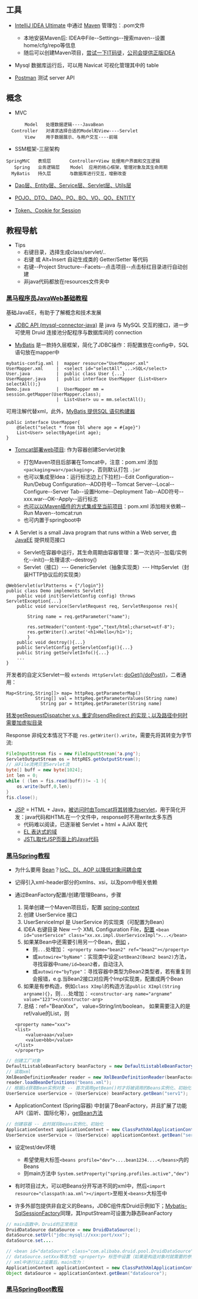 

## 工具

* [IntelliJ IDEA Ultimate](https://www.jetbrains.com/idea/download/other.html) 中通过 [Maven](https://maven.apache.org/) 管理包：.pom文件
    - 本地安装Maven后: IDEA中File--Settings--搜索maven--设置home/cfg/repo等信息
    - 随后可以创建Maven项目，[尝试一下IT码徒](https://www.itmatu.com/1529.html)，[公司会提供正版IDEA](https://www.idejihuo.com/)


* Mysql 数据库运行后，可以用 Navicat 可视化管理其中的 table

* [Postman](https://www.postman.com/) 测试 server API


## 概念

* MVC
```
       Model   处理数据逻辑----JavaBean
  Controller   对请求选择合适的Model和View----Servlet
       View    用于数据展示、与用户交互----前端
```

* SSM框架-三层架构
```
SpringMVC   表现层       Controller+View 处理用户界面和交互逻辑
   Spring   业务逻辑层    Model  应用的核心框架，管理对象及其生命周期
  MyBatis   持久层       与数据库进行交互，增删改查
```

* [Dao层、Entity层、Service层、Servlet层、Utils层](https://blog.csdn.net/Restarting2019/article/details/122296373)

* [POJO、DTO、DAO、PO、BO、VO、QO、ENTITY](https://blog.csdn.net/qq_40610003/article/details/109007539)

* [Token、Cookie for Session](https://blog.csdn.net/weixin_52376041/article/details/134309318) 



## 教程导航

* Tips
    - 右键目录，选择生成class/servlet/..
    - 右键 或 Alt+Insert 自动生成类的 Getter/Setter 等代码
    - 右键--Project Structure--Facets--点击项目--点击标红目录进行自动创建
    - 非java代码都放在resources文件夹中

### [黑马程序员JavaWeb基础教程](https://www.bilibili.com/video/BV1Qf4y1T7Hx/)

基础JavaEE，有助于了解概念和技术发展

* [JDBC API (mysql-connector-java)](https://www.runoob.com/w3cnote/jdbc-use-guide.html) 是 java 与 MySQL 交互的接口，进一步可使用 Druid 连接池分配程序与数据库间的 connection

* [MyBatis](https://mybatis.net.cn/getting-started.html) 是一款持久层框架，简化了JDBC操作：将配置放在config中，SQL语句放在mapper中


```
mybatis-config.xml |  mapper resource="UserMapper.xml"
UserMapper.xml     |  <select id="selectAll" ...>SQL</select>
User.java          |  public class User {...}
UserMapper.java    |  public interface UserMapper {List<User> selectAll();}
Demo.java          |  UserMapper mm = session.getMapper(UserMapper.class);
                   |  List<User> uu = mm.selectAll();
```

可用注解代替xml，此外，[MyBatis 提供SQL 语句构建器](https://mybatis.net.cn/statement-builders.html)
```
public interface UserMapper{
    @Select("select * from tbl where age = #{age}")
    List<User> selectByAge(int age);
}
```


* [Tomcat部署web项目](https://blog.csdn.net/bbj12345678/article/details/105886282): 作为容器创建Servlet对象
    - 打包Maven项目后部署在Tomcat中，注意：pom.xml 添加 ``` <packaging>war</packaging> ```，否则默认打包 ```.jar```
    - 也可以集成至Idea：运行标志边上(下拉栏)--Edit Configuration--Run/Debug Configuration--ADD符号--Tomcat Server--Local--Configure--Server Tab--设置Home--Deployment Tab--ADD符号--xxx.war--OK--Apply--运行标志
    - [也可以以Maven插件的方式集成至当前项目](https://blog.csdn.net/m0_52861000/article/details/128305384)：pom.xml 添加相关依赖--Run Maven--tomcat:run
    - 也可内置于springboot中


* A Servlet is a small Java program that runs within a Web server, 由 [JavaEE](https://docs.oracle.com/javaee/7/api/) 提供规范接口
    - Servlet在容器中运行，其生命周期由容器管理：第一次访问--加载/实例化--init()--处理请求--destroy()
    - Servlet（接口）--- GenericServlet（抽象实现类）--- HttpServlet（封装HTTP协议后的实现类）

```
@WebServlet(urlPatterns = {"/login"})
public class Demo implements Servlet{
    public void init(ServletConfig config) throws ServletException{...}
    public void service(ServletRequest req, ServletResponse res){

        String name = req.getParameter("name");

        res.setHeader("content-type","text/html;charset=utf-8");
        res.getWriter().write('<h1>Hello</h1>');
        }
    public void destroy(){...}
    public ServletConfig getServletConfig(){...}
    public String getServletInfo(){...}
    ...
}
```
开发者的自定义Servlet一般 ```extends HttpServlet```: [doGet()/doPost()](./JavaWeb/1.png)，二者通用：
```
Map<String,String[]> map= httpReq.getParameterMap()
           String[] val = httpReq.getParameterValues(String name)
             String par = httpReq.getParameter(String name)
```
[转发getRequestDispatcher v.s. 重定向sendRedirect 的实现；以及路径中何时需要加虚拟目录](./JavaWeb/2.png)

Response 非纯文本情况下不能 ```res.getWriter().write```，需要先将其转变为字节流: 
```java
FileInputStream fis = new FileInputStream('a.png');
ServletOutputStream os = httpRES.getOutputStream();
// 从File流拷贝至Servlet流
byte[] buff = new byte[1024];
int len = 0;
while ( (len = fis.read(buff))!= -1 ){
    os.write(buff,0,len);
}
fis.close();
```

* [JSP](./JavaWeb/3.png) = HTML + Java，[被访问时由Tomcat将其转换为servlet](https://www.runoob.com/jsp/jsp-life-cycle.html)，用于简化开发：java代码和HTML在一个文件中，response时不用write太多东西
    - 代码难以阅读，已逐渐被 Servlet + html + AJAX 取代
    - [EL 表达式的域](./JavaWeb/4.png)
    - [JSTL取代JSP页面上的Java代码](./JavaWeb/5.png)


### [黑马Spring教程](https://www.bilibili.com/video/BV1rt4y1u7q5)

* 为什么要用 [Bean](https://blog.csdn.net/yuxiangdeming/article/details/122876550)？[IoC、DI、AOP 以降低对象间耦合度](./JavaWeb/6.png)

* 记得引入xml-header部分的xmlns、xsi，以及pom中相关依赖

* 通过BeanFactory配置/创建/管理Beans，步骤
    1. 简单创建一个Maven项目后，配置 [spring-context](https://central.sonatype.com/artifact/org.springframework/spring-context)
    2. 创建 UserService 接口
    3. UserServiceImpl 是 UserService 的实现类（可配置为Bean）
    4. IDEA 右键目录 New 一个 XML Configuration File，[配置](./JavaWeb/7.png) ```<bean id="userService" class="xx.xx.impl.UserServiceImpl">...</bean>```
    5. 如果某Bean中还需要引用另一个Bean，[例如](https://blog.csdn.net/weixin_42214698/article/details/122781230) ，
        - 则```...```处增加： ```<property name="bean2" ref="bean2"></property>```
        - 或```autowire="byName"```：实现类中设定```setBean2(Bean2 bean2)```方法，寻找容器中```name/id=bean2```者，自动注入
        - 或```autowire="byType"```：寻找容器中类型为Bean2类型者，若有重复则会报错，e.g.当Bean2接口对应两个Impl实现类，配置成两个Bean
    6. 如果是有参构造，例如```class XImpl```的构造方法```public XImpl(String argname){}```，则```...```处增加： ```<constructor-arg name="argname" value="123"></constructor-arg>```
    7. 总结：ref="BeanXxx"， value=String/int/boolean， 如果需要注入的是ref/value的List，则 
    ```
    <property name="xxx">
    <list>
        <value>aaa</value> 
        <value>bbb</value> 
    </list>
    </property>
    ```

```java
// 创建工厂对象
DefaultListableBeanFactory beanFactory = new DefaultListableBeanFactory();
// 读取xml
XmlBeanDefinitionReader reader = new XmlBeanDefinitionReader(beanFactory);
reader.loadBeanDefinitions("beans.xml");
// 根据id获取Bean实例对象 -- 首次调用getBean()时才将被调用的Beans实例化、初始化
UserService userService = (UserService) beanFactory.getBean("serv1");
```

* ApplicationContext (Spring容器) 中封装了BeanFactory，并且扩展了功能API（监听、国际化等），[getBean方法](./JavaWeb/8.png)
```java
// 创建容器 -- 此时就将Beans实例化、初始化
ApplicationContext applicationContext = new ClassPathXmlApplicationContext("beans.xml");
UserService userService = (UserService) applicationContext.getBean("serv1");   // bean xml的优先顺序：(name1,name2)>id>class
```

* 设定test/dev环境
    - 希望使用大标签```<beans profile="dev">....bean1234....</beans>```内的Beans
    - 则main方法中 ```System.setProperty("spring.profiles.active","dev")```


* 有时项目过大，可以吧Beans分开写进不同的xml中，然后```<import resource="classpath:aa.xml"></import>```至相关```<beans>```大标签中

* 许多外部包提供非自定义的Beans，JDBC组件库Druid示例如下；[Mybatis-SqlSessionFactory](https://mybatis.net.cn/getting-started.html)同理，其InputStream可设置为静态BeanFactory
```java
// main函数中，Druid的正常用法
DruidDataSource dataSource = new DruidDataSource();
dataSource.setUrl("jdbc:mysql://xxx:port/xxx");
dataSource.set....

// <bean id="dataSource" class="com.alibaba.druid.pool.DruidDataSource">
// dataSource.setXxx等改为在 <property> 标签中设置（如果是构造对象时就需要的参数，使用<constructor-arg>，例如返回Connection的DriveManager.getConnection方法）
// xml中进行以上设置后，main改为：
ApplicationContext applicationContext = new ClassPathXmlApplicationContext("beans.xml");
Object dataSource = applicationContext.getBean("dataSource");
```

### [黑马SpringBoot教程](https://www.bilibili.com/video/BV1rt4y1u7q5)









